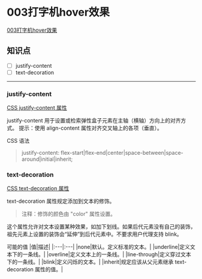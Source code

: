 # 003打字机hover效果

[003打字机hover效果](https://www.bilibili.com/video/BV1bz411b7j7?from=search&seid=11235361304097990874)

## 知识点

- [ ] justify-content
- [ ] text-decoration

---
### justify-content
[CSS justify-content 属性](https://www.runoob.com/cssref/css3-pr-justify-content.html)

justify-content 用于设置或检索弹性盒子元素在主轴（横轴）方向上的对齐方式。
提示：使用 align-content 属性对齐交叉轴上的各项（垂直）。

CSS 语法
> justify-content: flex-start|flex-end|center|space-between|space-around|initial|inherit;

### text-decoration
[CSS text-decoration 属性](https://www.w3school.com.cn/cssref/pr_text_text-decoration.asp)

text-decoration 属性规定添加到文本的修饰。

> 注释：修饰的颜色由 "color" 属性设置。

这个属性允许对文本设置某种效果，如加下划线。如果后代元素没有自己的装饰，祖先元素上设置的装饰会“延伸”到后代元素中。不要求用户代理支持 blink。

可能的值
|值|描述|
|:---|:---|
|none|默认。定义标准的文本。|
|underline|定义文本下的一条线。|
|overline|定义文本上的一条线。|
|line-through|定义穿过文本下的一条线。|
|blink|定义闪烁的文本。|
|inherit|规定应该从父元素继承 text-decoration 属性的值。|
